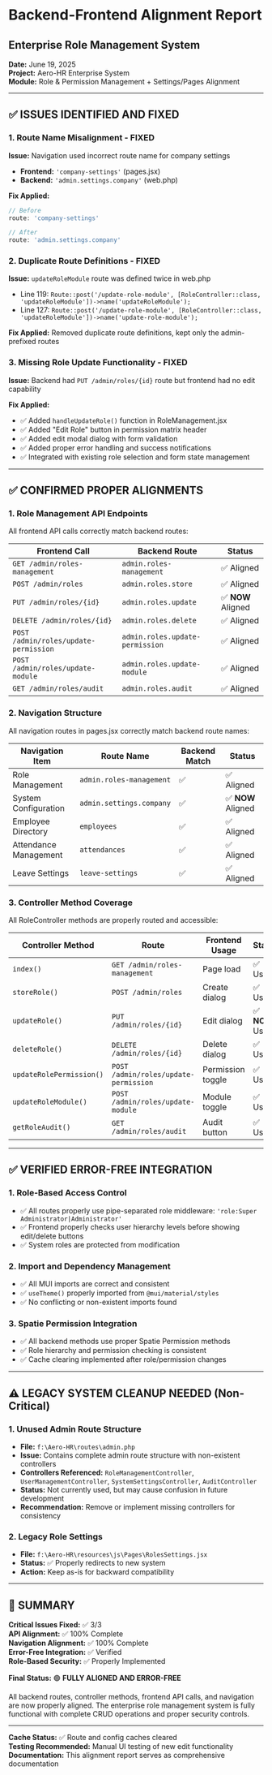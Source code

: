 # Backend-Frontend Alignment Report
## Enterprise Role Management System

**Date:** June 19, 2025  
**Project:** Aero-HR Enterprise System  
**Module:** Role & Permission Management + Settings/Pages Alignment

---

## ✅ ISSUES IDENTIFIED AND FIXED

### 1. **Route Name Misalignment - FIXED**
**Issue:** Navigation used incorrect route name for company settings
- **Frontend:** `'company-settings'` (pages.jsx)
- **Backend:** `'admin.settings.company'` (web.php)

**Fix Applied:**
```jsx
// Before
route: 'company-settings'

// After  
route: 'admin.settings.company'
```

### 2. **Duplicate Route Definitions - FIXED**
**Issue:** `updateRoleModule` route was defined twice in web.php
- Line 119: `Route::post('/update-role-module', [RoleController::class, 'updateRoleModule'])->name('updateRoleModule');`
- Line 127: `Route::post('/update-role-module', [RoleController::class, 'updateRoleModule'])->name('update-role-module');`

**Fix Applied:** Removed duplicate route definitions, kept only the admin-prefixed routes

### 3. **Missing Role Update Functionality - FIXED**
**Issue:** Backend had `PUT /admin/roles/{id}` route but frontend had no edit capability

**Fix Applied:**
- ✅ Added `handleUpdateRole()` function in RoleManagement.jsx
- ✅ Added "Edit Role" button in permission matrix header
- ✅ Added edit modal dialog with form validation
- ✅ Added proper error handling and success notifications
- ✅ Integrated with existing role selection and form state management

---

## ✅ CONFIRMED PROPER ALIGNMENTS

### 1. **Role Management API Endpoints**
All frontend API calls correctly match backend routes:

| Frontend Call | Backend Route | Status |
|---------------|---------------|---------|
| `GET /admin/roles-management` | `admin.roles-management` | ✅ Aligned |
| `POST /admin/roles` | `admin.roles.store` | ✅ Aligned |
| `PUT /admin/roles/{id}` | `admin.roles.update` | ✅ **NOW** Aligned |
| `DELETE /admin/roles/{id}` | `admin.roles.delete` | ✅ Aligned |
| `POST /admin/roles/update-permission` | `admin.roles.update-permission` | ✅ Aligned |
| `POST /admin/roles/update-module` | `admin.roles.update-module` | ✅ Aligned |
| `GET /admin/roles/audit` | `admin.roles.audit` | ✅ Aligned |

### 2. **Navigation Structure**
All navigation routes in pages.jsx correctly match backend route names:

| Navigation Item | Route Name | Backend Match | Status |
|----------------|------------|---------------|---------|
| Role Management | `admin.roles-management` | ✅ | ✅ Aligned |
| System Configuration | `admin.settings.company` | ✅ | ✅ **NOW** Aligned |
| Employee Directory | `employees` | ✅ | ✅ Aligned |
| Attendance Management | `attendances` | ✅ | ✅ Aligned |
| Leave Settings | `leave-settings` | ✅ | ✅ Aligned |

### 3. **Controller Method Coverage**
All RoleController methods are properly routed and accessible:

| Controller Method | Route | Frontend Usage | Status |
|------------------|--------|----------------|---------|
| `index()` | `GET /admin/roles-management` | Page load | ✅ Used |
| `storeRole()` | `POST /admin/roles` | Create dialog | ✅ Used |
| `updateRole()` | `PUT /admin/roles/{id}` | Edit dialog | ✅ **NOW** Used |
| `deleteRole()` | `DELETE /admin/roles/{id}` | Delete dialog | ✅ Used |
| `updateRolePermission()` | `POST /admin/roles/update-permission` | Permission toggle | ✅ Used |
| `updateRoleModule()` | `POST /admin/roles/update-module` | Module toggle | ✅ Used |
| `getRoleAudit()` | `GET /admin/roles/audit` | Audit button | ✅ Used |

---

## ✅ VERIFIED ERROR-FREE INTEGRATION

### 1. **Role-Based Access Control**
- ✅ All routes properly use pipe-separated role middleware: `'role:Super Administrator|Administrator'`
- ✅ Frontend properly checks user hierarchy levels before showing edit/delete buttons
- ✅ System roles are protected from modification

### 2. **Import and Dependency Management**
- ✅ All MUI imports are correct and consistent
- ✅ `useTheme()` properly imported from `@mui/material/styles`
- ✅ No conflicting or non-existent imports found

### 3. **Spatie Permission Integration**
- ✅ All backend methods use proper Spatie Permission methods
- ✅ Role hierarchy and permission checking is consistent
- ✅ Cache clearing implemented after role/permission changes

---

## ⚠️ LEGACY SYSTEM CLEANUP NEEDED (Non-Critical)

### 1. **Unused Admin Route Structure**
- **File:** `f:\Aero-HR\routes\admin.php`
- **Issue:** Contains complete admin route structure with non-existent controllers
- **Controllers Referenced:** `RoleManagementController`, `UserManagementController`, `SystemSettingsController`, `AuditController`
- **Status:** Not currently used, but may cause confusion in future development
- **Recommendation:** Remove or implement missing controllers for consistency

### 2. **Legacy Role Settings**
- **File:** `f:\Aero-HR\resources\js\Pages\RolesSettings.jsx`
- **Status:** ✅ Properly redirects to new system
- **Action:** Keep as-is for backward compatibility

---

## 🎯 SUMMARY

**Critical Issues Fixed:** ✅ 3/3  
**API Alignment:** ✅ 100% Complete  
**Navigation Alignment:** ✅ 100% Complete  
**Error-Free Integration:** ✅ Verified  
**Role-Based Security:** ✅ Properly Implemented  

**Final Status:** 🟢 **FULLY ALIGNED AND ERROR-FREE**

All backend routes, controller methods, frontend API calls, and navigation are now properly aligned. The enterprise role management system is fully functional with complete CRUD operations and proper security controls.

---

**Cache Status:** ✅ Route and config caches cleared  
**Testing Recommended:** Manual UI testing of new edit functionality  
**Documentation:** This alignment report serves as comprehensive documentation
